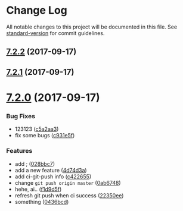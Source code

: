 # Change Log

All notable changes to this project will be documented in this file. See [standard-version](https://github.com/conventional-changelog/standard-version) for commit guidelines.

<a name="7.2.2"></a>
## [7.2.2](https://github.com/vm-component/vm-add/compare/v7.2.1...v7.2.2) (2017-09-17)



<a name="7.2.1"></a>
## [7.2.1](https://github.com/vm-component/vm-add/compare/v7.2.0...v7.2.1) (2017-09-17)



<a name="7.2.0"></a>
# [7.2.0](https://github.com/vm-component/vm-add/compare/v7.1.0...v7.2.0) (2017-09-17)


### Bug Fixes

* 123123 ([c5a2aa3](https://github.com/vm-component/vm-add/commit/c5a2aa3))
* fix some bugs ([c931e5f](https://github.com/vm-component/vm-add/commit/c931e5f))


### Features

* add ; ([028bbc7](https://github.com/vm-component/vm-add/commit/028bbc7))
* add a new feature ([4d74d3a](https://github.com/vm-component/vm-add/commit/4d74d3a))
* add ci-git-push info ([c422655](https://github.com/vm-component/vm-add/commit/c422655))
* change `git push origin master` ([0ab6748](https://github.com/vm-component/vm-add/commit/0ab6748))
* hehe, ai.. ([f1d9d5f](https://github.com/vm-component/vm-add/commit/f1d9d5f))
* refresh git push when ci success ([22350ee](https://github.com/vm-component/vm-add/commit/22350ee))
* something ([0436bcd](https://github.com/vm-component/vm-add/commit/0436bcd))
